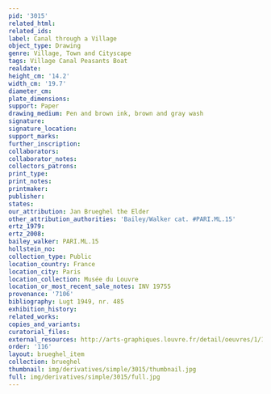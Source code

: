 ```yaml
---
pid: '3015'
related_html: 
related_ids: 
label: Canal through a Village
object_type: Drawing
genre: Village, Town and Cityscape
tags: Village Canal Peasants Boat
realdate: 
height_cm: '14.2'
width_cm: '19.7'
diameter_cm: 
plate_dimensions: 
support: Paper
drawing_medium: Pen and brown ink, brown and gray wash
signature: 
signature_location: 
support_marks: 
further_inscription: 
collaborators: 
collaborator_notes: 
collectors_patrons: 
print_type: 
print_notes: 
printmaker: 
publisher: 
states: 
our_attribution: Jan Brueghel the Elder
other_attribution_authorities: 'Bailey/Walker cat. #PARI.ML.15'
ertz_1979: 
ertz_2008: 
bailey_walker: PARI.ML.15
hollstein_no: 
collection_type: Public
location_country: France
location_city: Paris
location_collection: Musée du Louvre
location_or_most_recent_sale_notes: INV 19755
provenance: '7106'
bibliography: Lugt 1949, nr. 485
exhibition_history: 
related_works: 
copies_and_variants: 
curatorial_files: 
external_resources: http://arts-graphiques.louvre.fr/detail/oeuvres/1/109897-Canal-traversant-un-village-anime-de-petites-figures
order: '116'
layout: brueghel_item
collection: brueghel
thumbnail: img/derivatives/simple/3015/thumbnail.jpg
full: img/derivatives/simple/3015/full.jpg
---
```

